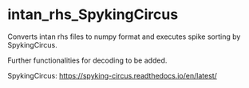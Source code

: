 # intan_rhs_SpykingCircus

Converts intan rhs files to numpy format and executes spike sorting by SpykingCircus.

Further functionalities for decoding to be added.

SpykingCircus: https://spyking-circus.readthedocs.io/en/latest/
